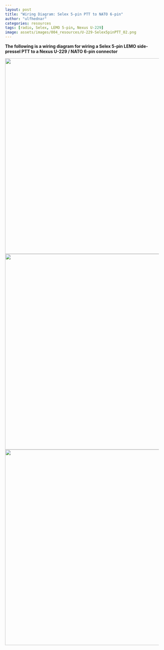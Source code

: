 ```yaml
---
layout: post
title: "Wiring Diagram: Selex 5-pin PTT to NATO 6-pin"
author: "ulfhednar"
categories: resources
tags: [radio, Selex, LEMO 5-pin, Nexus U-229]
image: assets/images/004_resources/U-229-Selex5pinPTT_02.png
---
```



**The following is a wiring diagram for wiring a Selex 5-pin LEMO side-pressel PTT to a Nexus U-229 / NATO 6-pin connector**


<div class="image-thumbnail">
	<a href="{{site.baseurl}}/assetss/images/004_resources/U-229-Selex5pinPTT.png">
		<img src="{{site.baseurl}}/assetss/images/004_resources/U-229-Selex5pinPTT.png" width="640"/>
	</a>
</div>


<div class="image-thumbnail">
	<a href="{{site.baseurl}}/assetss/images/004_resources/U-229-Selex5pinPTT_02.png">
		<img src="{{site.baseurl}}/assetss/images/004_resources/U-229-Selex5pinPTT_02.png" width="640"/>
	</a>
</div>


<div class="image-thumbnail">
	<a href="{{site.baseurl}}/assetss/images/004_resources/U-229-Selex5pinPTT_03.png">
		<img src="{{site.baseurl}}/assetss/images/004_resources/U-229-Selex5pinPTT_03.png" width="640"/>
	</a>
</div>